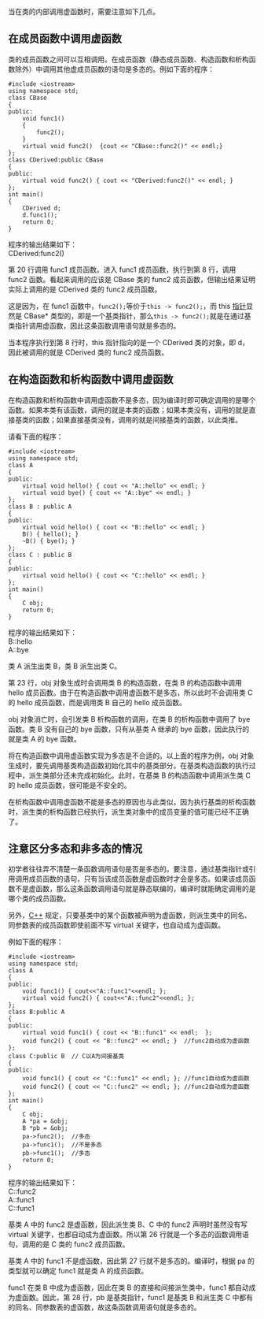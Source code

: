 当在类的内部调用虚函数时，需要注意如下几点。

在成员函数中调用虚函数
-----------

类的成员函数之间可以互相调用。在成员函数（静态成员函数、构造函数和析构函数除外）中调用其他虚成员函数的语句是多态的。例如下面的程序：

```
#include <iostream>
using namespace std;
class CBase
{
public:
    void func1()
    {
        func2();
    }
    virtual void func2()  {cout << "CBase::func2()" << endl;}
};
class CDerived:public CBase
{
public:
    virtual void func2() { cout << "CDerived:func2()" << endl; }
};
int main()
{
    CDerived d;
    d.func1();
    return 0;
}
```

程序的输出结果如下：  
CDerived:func2()

第 20 行调用 func1 成员函数。进入 func1 成员函数，执行到第 8 行，调用 func2 函数。看起来调用的应该是 CBase 类的 func2 成员函数，但输出结果证明实际上调用的是 CDerived 类的 func2 成员函数。

这是因为，在 func1 函数中，`func2();`等价于`this -> func2();`，而 this [指针](http://c.biancheng.net/c/80/)显然是 CBase* 类型的，即是一个基类指针，那么`this -> func2();`就是在通过基类指针调用虚函数，因此这条函数调用语句就是多态的。

当本程序执行到第 8 行时，this 指针指向的是一个 CDerived 类的对象，即 d，因此被调用的就是 CDerived 类的 func2 成员函数。

在构造函数和析构函数中调用虚函数
----------------

在构造函数和析构函数中调用虚函数不是多态，因为编译时即可确定调用的是哪个函数。如果本类有该函数，调用的就是本类的函数；如果本类没有，调用的就是直接基类的函数；如果直接基类没有，调用的就是间接基类的函数，以此类推。

请看下面的程序：

```
#include <iostream>
using namespace std;
class A
{
public:
    virtual void hello() { cout << "A::hello" << endl; }
    virtual void bye() { cout << "A::bye" << endl; }
};
class B : public A
{
public:
    virtual void hello() { cout << "B::hello" << endl; }
    B() { hello(); }
    ~B() { bye(); }
};
class C : public B
{
public:
    virtual void hello() { cout << "C::hello" << endl; }
};
int main()
{
    C obj;
    return 0;
}
```

程序的输出结果如下：  
B::hello  
A::bye

类 A 派生出类 B，类 B 派生出类 C。

第 23 行，obj 对象生成时会调用类 B 的构造函数，在类 B 的构造函数中调用 hello 成员函数。由于在构造函数中调用虚函数不是多态，所以此时不会调用类 C 的 hello 成员函数，而是调用类 B 自己的 hello 成员函数。

obj 对象消亡时，会引发类 B 析构函数的调用，在类 B 的析构函数中调用了 bye 函数。类 B 没有自己的 bye 函数，只有从基类 A 继承的 bye 函数，因此执行的就是类 A 的 bye 函数。

将在构造函数中调用虚函数实现为多态是不合适的。以上面的程序为例，obj 对象生成时，要先调用基类构造函数初始化其中的基类部分。在基类构造函数的执行过程中，派生类部分还未完成初始化。此时，在基类 B 的构造函数中调用派生类 C 的 hello 成员函数，很可能是不安全的。

在析构函数中调用虚函数不能是多态的原因也与此类似，因为执行基类的析构函数时，派生类的析构函数已经执行，派生类对象中的成员变量的值可能已经不正确了。

注意区分多态和非多态的情况
-------------

初学者往往弄不清楚一条函数调用语句是否是多态的。要注意，通过基类指针或引用调用成员函数的语句，只有当该成员函数是虚函数时才会是多态。如果该成员函数不是虚函数，那么这条函数调用语句就是静态联编的，编译时就能确定调用的是哪个类的成员函数。

另外，[C++](http://c.biancheng.net/cplus/) 规定，只要基类中的某个函数被声明为虚函数，则派生类中的同名、同参数表的成员函数即使前面不写 virtual 关键字，也自动成为虚函数。

例如下面的程序：

```
#include <iostream>
using namespace std;
class A
{
public:
    void func1() { cout<<"A::func1"<<endl; };
    virtual void func2() { cout<<"A::func2"<<endl; };
};
class B:public A
{
public:
    virtual void func1() { cout << "B::func1" << endl;  };
    void func2() { cout << "B::func2" << endl; }  //func2自动成为虚函数
};
class C:public B  // C以A为间接基类
{
public:
    void func1() { cout << "C::func1" << endl; }; //func1自动成为虚函数
    void func2() { cout << "C::func2" << endl; }; //func2自动成为虚函数
};
int main()
{
    C obj;
    A *pa = &obj;
    B *pb = &obj;
    pa->func2();  //多态
    pa->func1();  //不是多态
    pb->func1();  //多态
    return 0;
}
```

程序的输出结果如下：  
C::func2  
A::func1  
C::func1

基类 A 中的 func2 是虚函数，因此派生类 B、C 中的 func2 声明时虽然没有写 virtual 关键字，也都自动成为虚函数。所以第 26 行就是一个多态的函数调用语句，调用的是 C 类的 func2 成员函数。

基类 A 中的 func1 不是虚函数，因此第 27 行就不是多态的。编译时，根据 pa 的类型就可以确定 func1 就是类 A 的成员函数。

func1 在类 B 中成为虚函数，因此在类 B 的直接和间接派生类中，func1 都自动成为虚函数。因此，第 28 行，pb 是基类指针，func1 是基类 B 和派生类 C 中都有的同名、同参数表的虚函数，故这条函数调用语句就是多态的。